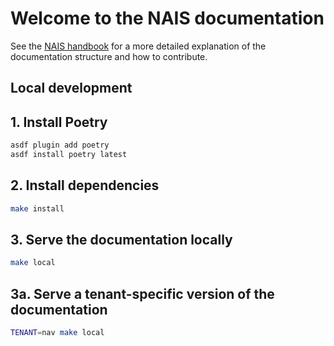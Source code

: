 # Welcome to the NAIS documentation

See the [NAIS handbook](https://handbook.nais.io/technical/write-the-doc/) for a more detailed explanation of the documentation structure and how to contribute.

## Local development

## 1. Install Poetry

```bash
asdf plugin add poetry
asdf install poetry latest
```

## 2. Install dependencies

```bash
make install
```
## 3. Serve the documentation locally

```bash
make local
```

## 3a. Serve a tenant-specific version of the documentation

```bash
TENANT=nav make local
```
